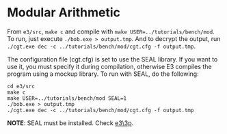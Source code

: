 # Modular Arithmetic #

From `e3/src`, `make c` and compile with `make USER=../tutorials/bench/mod`. To run, just execute `./bob.exe > output.tmp`. And to decrypt the output, run `./cgt.exe dec -c ../tutorials/bench/mod/cgt.cfg -f output.tmp`.

The configuration file (cgt.cfg) is set to use the SEAL library. If you want to use it, you must specify it during compilation, otherwise E3 compiles the program using a mockup library. To run with SEAL, do the following:
```
cd e3/src
make c
make USER=../tutorials/bench/mod SEAL=1
./bob.exe > output.tmp
./cgt.exe dec -c ../tutorials/bench/mod/cgt.cfg -f output.tmp
```

**NOTE**: SEAL must be installed. Check [e3\\3p](../../../3p).
